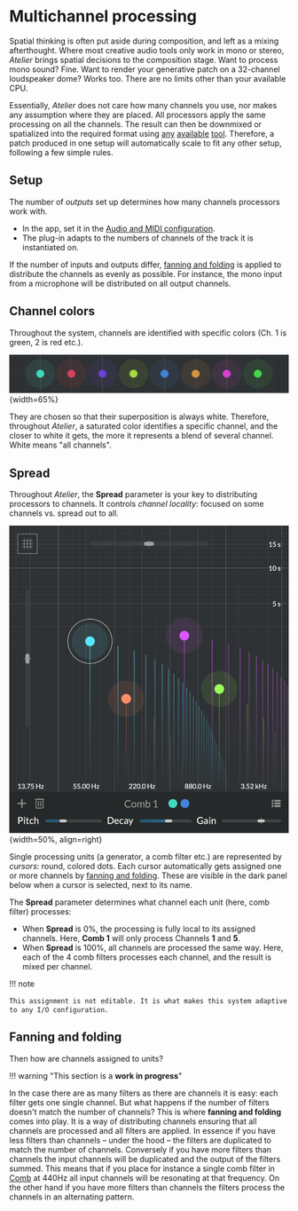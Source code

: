 # Multichannel processing

Spatial thinking is often put aside during composition, and left as a mixing afterthought. Where most creative audio tools only work in mono or stereo, _Atelier_ brings spatial decisions to the composition stage. Want to process mono sound? Fine. Want to render your generative patch on a 32-channel loudspeaker dome? Works too. There are no limits other than your available CPU.

Essentially, _Atelier_ does not care how many channels you use, nor makes any assumption where they are placed. All processors apply the same processing on all the channels. The result can then be downmixed or spatialized into the required format using [any](https://plugins.iem.at/) [available](https://inagrm.com/en/store/product/15/spaces) [tool](https://forum.ircam.fr/projects/detail/spat/). Therefore, a patch produced in one setup will automatically scale to fit any other setup, following a few simple rules.

## Setup

The number of _outputs_ set up determines how many channels processors work with.

- In the app, set it in the [Audio and MIDI configuration](getting-started.md#application-audio-midi-setup).
- The plug-in adapts to the numbers of channels of the track it is instantiated on.

If the number of inputs and outputs differ, [fanning and folding](#fanning-and-folding) is applied to distribute the channels as evenly as possible. For instance, the mono input from a microphone will be distributed on all output channels.

## Channel colors

Throughout the system, channels are identified with specific colors (Ch. 1 is green, 2 is red etc.).

![The first 8 channel colors represented on cursors](../assets/images/atelier/multichannel/multichannel-colors.png){width=65%}

They are chosen so that their superposition is always white. Therefore, throughout _Atelier_, a saturated color identifies a specific channel, and the closer to white it gets, the more it represents a blend of several channel. White means "all channels".

## Spread

Throughout _Atelier_, the **Spread** parameter is your key to distributing processors to channels. It controls _channel locality_: focused on some channels vs. spread out to all.

![A screenshot illustrating channel assignments to cursors in Comb](../assets/images/atelier/multichannel/multichannel-assigned-channel-comb.png){width=50%, align=right}

Single processing units (a generator, a comb filter etc.) are represented by _cursors_: round, colored dots. Each cursor automatically gets assigned one or more channels by [fanning and folding](#fanning-and-folding). These are visible in the dark panel below when a cursor is selected, next to its name.

The **Spread** parameter determines what channel each unit (here, comb filter) processes:

- When **Spread** is 0%, the processing is fully local to its assigned channels. Here, **Comb 1** will only process Channels **1** and **5**.
- When **Spread** is 100%, all channels are processed the same way. Here, each of the 4 comb filters processes each channel, and the result is mixed per channel.

!!! note

    This assignment is not editable. It is what makes this system adaptive to any I/O configuration.

## Fanning and folding

Then how are channels assigned to units?

!!! warning "This section is a **work in progress**"

In the case there are as many filters as there are channels it is easy: each filter gets one single channel. But what happens if the number of filters doesn't match the number of channels? This is where **fanning and folding** comes into play. It is a way of distributing channels ensuring that all channels are processed and all filters are applied. In essence if you have less filters than channels – under the hood – the filters are duplicated to match the number of channels. Conversely if you have more filters than channels the input channels will be duplicated and the output of the filters summed. This means that if you place for instance a single comb filter in [Comb](../modules/comb.md) at 440Hz all input channels will be resonating at that frequency. On the other hand if you have more filters than channels the filters process the channels in an alternating pattern.
